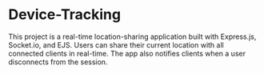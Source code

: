 # Device-Tracking
 This project is a real-time location-sharing application built with Express.js, Socket.io, and EJS. Users can share their current location with all connected clients in real-time. The app also notifies clients when a user disconnects from the session.
